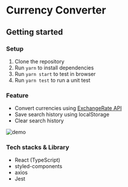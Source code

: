 # Currency Converter

## Getting started

### Setup

1. Clone the repository
2. Run `yarn` to install dependencies
3. Run `yarn start` to test in browser
4. Run `yarn test` to run a unit test

### Feature

- Convert currencies using [ExchangeRate API](https://www.exchangerate-api.com/docs/free)
- Save search history using localStorage
- Clear search history

![demo](https://github.com/sominparrrk/react-currency-converter/assets/48925632/7941b59f-99e8-4ea9-bfbd-c894645715b5)

### Tech stacks & Library

- React (TypeScript)
- styled-components
- axios
- Jest
